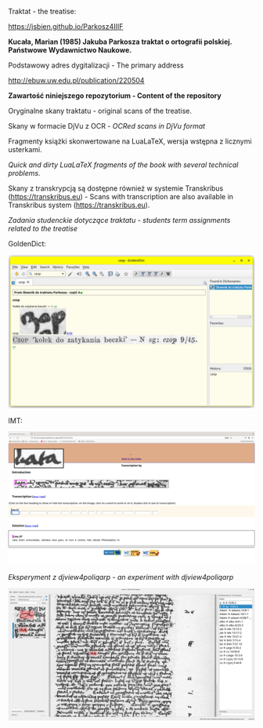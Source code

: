 Traktat - the treatise:

https://jsbien.github.io/Parkosz4IIIF

**Kucała, Marian (1985) Jakuba Parkosza traktat o ortografii polskiej. Państwowe Wydawnictwo Naukowe.**

Podstawowy adres dygitalizacji - The primary address

http://ebuw.uw.edu.pl/publication/220504

**Zawartość niniejszego repozytorium - Content of the repository**

Oryginalne skany traktatu - original scans of the treatise.

Skany w formacie DjVu z OCR - *OCRed scans in DjVu format*

Fragmenty książki skonwertowane na LuaLaTeX, wersja wstępna z licznymi usterkami.

*Quick and dirty LuaLaTeX fragments of the book with several technical problems.*

Skany z transkrypcją są dostępne również w systemie Transkribus (https://transkribus.eu) -
Scans with transcription are also available in Transkribus system (https://transkribus.eu).

*Zadania studenckie dotyczące traktatu - students term assignments related to the treatise*

GoldenDict:	    

![GoldenDict entry](4GoldenDict/GoldenDict_1.5.0_screenshots/czop.png "Przykładowe hasło")

IMT:

![IMT example](4IMT/screenshots/IMTline07.png "Przykład zadania paleograficznego")

*Eksperyment z djview4poliqarp - an experiment with djview4poliqarp*

![DjVu example](4djview/screenshots/djvie4poliqarp_Parkosz.png "Słownik w formie indeksu")

